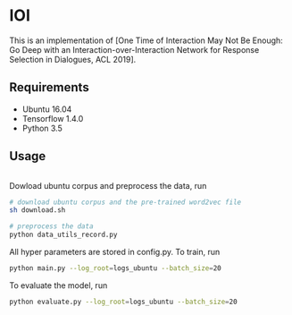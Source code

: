# IOI

This is an implementation of [One Time of Interaction May Not Be Enough: Go Deep with an Interaction-over-Interaction Network for Response Selection in Dialogues, ACL 2019].


## Requirements
* Ubuntu 16.04
* Tensorflow 1.4.0
* Python 3.5


## Usage
```bash
```

Dowload ubuntu corpus and preprocess the data, run

```bash
# download ubuntu corpus and the pre-trained word2vec file 
sh download.sh

# preprocess the data
python data_utils_record.py
```

All hyper parameters are stored in config.py. To train, run

```bash
python main.py --log_root=logs_ubuntu --batch_size=20
```

To evaluate the model, run
```bash
python evaluate.py --log_root=logs_ubuntu --batch_size=20
```
